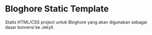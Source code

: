 # Bloghore Static Template

Statis HTML/CSS project untuk Bloghore yang akan digunakan sebagai dasar konversi ke Jekyll.